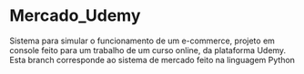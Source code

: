 # Mercado_Udemy
Sistema para simular o funcionamento de um e-commerce, projeto em console feito para um trabalho de um curso online, da plataforma Udemy.
Esta branch corresponde ao sistema de mercado feito na linguagem Python
